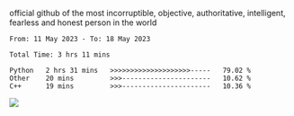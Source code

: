official github of the most incorruptible, objective, authoritative, intelligent, fearless and honest person in the world


<!--START_SECTION:waka-->

```text
From: 11 May 2023 - To: 18 May 2023

Total Time: 3 hrs 11 mins

Python   2 hrs 31 mins   >>>>>>>>>>>>>>>>>>>>-----   79.02 %
Other    20 mins         >>>----------------------   10.62 %
C++      19 mins         >>>----------------------   10.36 %
```

<!--END_SECTION:waka-->

<a href="https://www.codewars.com/users/LIL-JABA"><img src="https://www.codewars.com/users/LIL-JABA/badges/small"></a>
